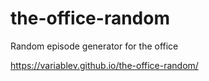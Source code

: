 # the-office-random
Random episode generator for the office

https://variablev.github.io/the-office-random/

